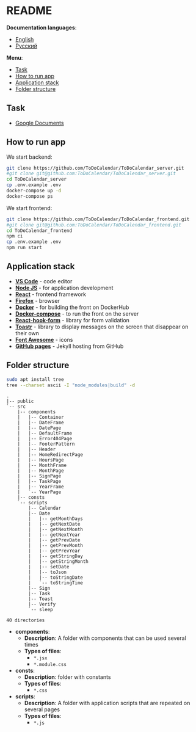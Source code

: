 # README

**Documentation languages**:

- [English](README.md)
- [Русский](README-ru.md)

**Menu**:

- [Task](#task)
- [How to run app](#how-to-run-app)
- [Application stack](#application-stack)
- [Folder structure](#folder-structure)

## Task

- [Google Documents](https://docs.google.com/document/d/1UQgKfPkB8C36dyDDmPU40rjSw3_fXEH8/edit)

## How to run app

We start backend:

```bash
git clone https://github.com/ToDoCalendar/ToDoCalendar_server.git
#git clone git@github.com:ToDoCalendar/ToDoCalendar_server.git
cd ToDoCalendar_server
cp .env.example .env
docker-compose up -d
docker-compose ps
```

We start frontend:

```bash
git clone https://github.com/ToDoCalendar/ToDoCalendar_frontend.git
#git clone git@github.com:ToDoCalendar/ToDoCalendar_frontend.git
cd ToDoCalendar_frontend
npm ci
cp .env.example .env
npm run start
```

## Application stack

- **[VS Code](https://code.visualstudio.com/#alt-downloads)** - code editor
- **[Node JS](https://nodejs.org/en/)** - for application development
- **[React](https://reactjs.org/)** - frontend framework
- **[Firefox](https://www.mozilla.org/en-US/firefox/enterprise/)** - browser
- **[Docker](https://www.docker.com/)** - for building the front on DockerHub
- **[Docker-compose](https://www.docker.com/)** - to run the front on the server
- **[React-hook-form](https://react-hook-form.com/get-started)** - library for
  form validation
- **[Toastr](https://codeseven.github.io/toastr/demo.html)** - library to
  display messages on the screen that disappear on their own
- **[Font Awesome](https://fontawesome.com/)** - icons
- **[GitHub pages](https://pages.github.com/)** - Jekyll hosting from GitHub

## Folder structure

```bash
sudo apt install tree
tree --charset ascii -I "node_modules|build" -d
```

```
.
|-- public
`-- src
    |-- components
    |   |-- Container
    |   |-- DateFrame
    |   |-- DatePage
    |   |-- DefaultFrame
    |   |-- Error404Page
    |   |-- FooterPattern
    |   |-- Header
    |   |-- HomeRedirectPage
    |   |-- HoursPage
    |   |-- MonthFrame
    |   |-- MonthPage
    |   |-- SignPage
    |   |-- TaskPage
    |   |-- YearFrame
    |   `-- YearPage
    |-- consts
    `-- scripts
        |-- Calendar
        |-- Date
        |   |-- getMonthDays
        |   |-- getNextDate
        |   |-- getNextMonth
        |   |-- getNextYear
        |   |-- getPrevDate
        |   |-- getPrevMonth
        |   |-- getPrevYear
        |   |-- getStringDay
        |   |-- getStringMonth
        |   |-- setDate
        |   |-- toJson
        |   |-- toStringDate
        |   `-- toStringTime
        |-- Sign
        |-- Task
        |-- Toast
        |-- Verify
        `-- sleep

40 directories
```

- **components**:
  - **Description**: A folder with components that can be used several times
  - **Types of files**:
    - `*.jsx`
    - `*.module.css`
- **consts**:
  - **Description**: folder with constants
  - **Types of files**:
    - `*.css`
- **scripts**:
  - **Description**: A folder with application scripts that are repeated on
    several pages
  - **Types of files**:
    - `*.js`
